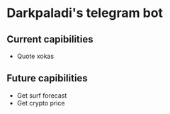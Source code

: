 # Darkpaladi's telegram bot

## Current capibilities

- Quote xokas

## Future capibilities

- Get surf forecast
- Get crypto price

